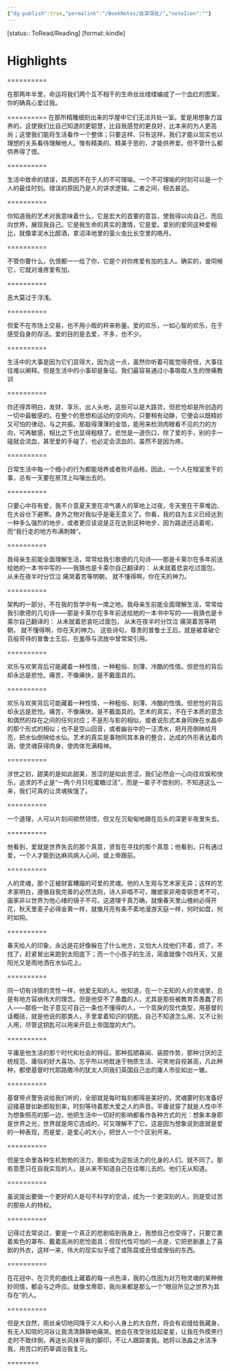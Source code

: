 ```yaml
---
{"dg-publish":true,"permalink":"/BookNotes/自深深处/","noteIcon":""}
---
```


[status:: ToRead/Reading]
[format::kindle]

# Highlights

==========

在那两年半里，命运将我们两个互不相干的生命丝丝缕缕编成了一个血红的图案，你的确真心爱过我。

==========
在那所精雕细刻出来的华屋中它们无法共处一室。爱是用想象力滋养的，这使我们比自己知道的更聪慧，比自我感觉的更良好，比本来的为人更高尚；这使我们能将生活看作一个整体；只要这样、只有这样，我们才能以现实也以理想的关系看待理解他人。惟有精美的、精美于思的，才能供养爱。但不管什么都供养得了恨。

==========

生活中致命的错误，其原因不在于人的不可理喻。一个不可理喻的时刻可以是一个人的最佳时刻。错误的原因乃是人的讲求逻辑。二者之间，相去甚远。

==========

你知道我的艺术对我意味着什么，它是宏大的首要的意旨，使我得以向自己，而后向世界，展现我自己。它是我生命的真实的激情，它是爱。拿别的爱同这种爱相比，就像拿泥水比醇酒，拿沼泽地里的萤火虫比长空里的皓月。

==========


不管你要什么，仇恨都一一给了你，它是个对你疼爱有加的主人。确实的，谁伺候它，它就对谁疼爱有加。

==========


恶大莫过于浮浅。

==========


但爱不在市场上交易，也不用小贩的秤来称量。爱的欢乐，一如心智的欢乐，在于感受自身的存活。爱的目的是去爱，不多，也不少。

==========

生活中的大事是因为它们显得大，因为这一点，虽然你听着可能觉得奇怪，大事往往难以阐释。但是生活中的小事却是象征。我们最容易通过小事吸取人生的惨痛教训

==========

你还得弄明白，发财、享乐、出人头地，这些可以是大路货，但悲怆却是所创造的一切中最敏感的。在整个的思想和运动的空间内，只要稍有动静，它便会以既精妙又可怕的律动，与之共振。那敲得薄薄的金箔，能用来检测肉眼看不见的力的方向，可再敏感，相比之下也显得粗糙了。悲怆是一道伤口，除了爱的手，别的手一碰就会流血，甚至爱的手碰了，也必定会流血的，虽然不是因为疼。

==========


日常生活中每一个细小的行为都能培养或者败坏品格，因此，一个人在暗室里干的事，总有一天要在房顶上叫嚷出去的。

==========


只要心中存有爱，我不介意夏天里在凉气袭人的草地上过夜，冬天里在干草堆边、在大谷仓下避寒。身外之物对我似乎是毫无意义了。你看，我的自为主义已经达到一种多么强烈的地步，或者更应该说是正在达到这种地步，因为路途还远着呢，而“我行走的地方布满荆棘”。

==========

我母亲生前能全面理解生活，常常给我引歌德的几句诗——那是卡莱尔在多年前送给她的一本书中写的——我猜也是卡莱尔自己翻译的： 从未就着悲哀吃过面包， 从未在夜半时分饮泣 痛哭着苦等明朝， 就不懂得啊，你在天的神力。

==========

架构的一部分，不在我的哲学中有一席之地。我母亲生前能全面理解生活，常常给我引歌德的几句诗——那是卡莱尔在多年前送给她的一本书中写的——我猜也是卡莱尔自己翻译的： 从未就着悲哀吃过面包， 从未在夜半时分饮泣 痛哭着苦等明朝， 就不懂得啊，你在天的神力。 这些诗句，尊贵的普鲁士王后，就是被拿破仑百般苛待的普鲁士王后，在羞辱与流放中曾常常引用。

==========

欢乐与欢笑背后可能藏着一种性情，一种粗俗、刻薄、冷酷的性情。但悲怆的背后却永远是悲怆。痛苦，不像痛快，是不戴面具的。

==========

欢乐与欢笑背后可能藏着一种性情，一种粗俗、刻薄、冷酷的性情。但悲怆的背后却永远是悲怆。痛苦，不像痛快，是不戴面具的。艺术的真实，不在于本质的意念和偶然的存在之间的任何对应；不是形与影的相似，或者说形式本身同映在水晶中的那个形式的相似；也不是空山回音，或者幽谷中的一汪清水，把月亮倒映给月亮，把水仙倒映给水仙。艺术的真实是事物同其本身的整合，达成的外形表达着内涵，使灵魂获得肉身，使肉体充满精神。

==========


涉世之初，甜美的是如此甜美，苦涩的是如此苦涩，我们必然会一心向往欢娱和快乐，追求的不止是“一两个月只吃蜜糖过活”，而是一辈子不尝别的，不知道这么一来，我们可真的让灵魂挨饿了。

==========


一个道理，人可以片刻间顿然领悟，但又在沉甸甸地跟在后头的深更半夜里失去。

==========

他看到，爱就是世界失去的那个真意，贤哲在寻找的那个真意；他看到，只有通过爱，一个人才能到达麻风病人心间，或上帝跟前。

==========

人的灵魂，那个正被财富糟蹋的可爱的灵魂。他的人生观与艺术家无异；这样的艺术家明白，遵循自我完善的必然法则，诗人非唱不可，雕塑家非用青铜思考不可，画家非以世界为他心绪的镜子不可。这道理千真万确，就像春天里山楂树必得开花，秋天里麦子必得金黄一样，就像月亮有条不紊地漫游天庭一样，何时如盘，何时如钩。

==========


春天给人的印象，永远是花好像躲在了什么地方，又怕大人找他们不着，烦了，不找了，赶紧冒出来跑到太阳底下；而一个小孩子的生活，简直就像个四月天，又是阳光又是雨地洒在水仙花上。


==========

同一切有诗情的灵性一样，他爱无知的人。他知道，在一个无知的人的灵魂里，总是有地方容纳伟大的理念。但是他受不了愚蠢的人，尤其是那些被教育弄愚蠢了的人——那些一肚子意见可自己一条也不懂得的人，一个乖戾的现代类型，用基督的话概括，就是他说的那类人，手里拿着知识的钥匙，自己不知道怎么用，又不让别人用，尽管这钥匙可以用来开启上帝国度的大门。

==========

平庸是他生活的那个时代和社会的特征。那种孤陋寡闻、装腔作势，那种讨厌的正统规范、庸俗的好大喜功、忘乎所以地耽迷于物质生活、可笑地自视甚高，凡此种种，都使基督时代耶路撒冷的犹太人同我们英国自己出的庸人市侩如出一辙。

==========


基督带点警告说给我们听的，全部就是每时每刻都得是美好的，灵魂要时刻准备好迎接基督如新郎般到来，时刻等待着那大爱之人的声音。平庸说穿了就是人性中不为想象照亮的那一边，他把生活中一切好的影响都看作各种方式的光：想象本身即是世界之光，世界就是用它造成的，可又理解不了它。这是因为想象说到底就是爱的一种表现，而是爱，是爱心的大小，把世人一个个区别开来。

==========

但是生命里各种生机勃勃的活力，那些成为这些活力的化身的人们，就不同了。那些意愿只在自我实现的人，是从来不知道自己在往哪儿去的。他们无从知道。

==========


虽说提出要做一个更好的人是句不科学的空话，成为一个更深刻的人，则是受过苦的那些人的特权。

==========
 

记得过去常说过，要是一个真正的悲剧临到我身上，我想自己也受得了，只要它裹着紫色的罩布、戴着高尚的悲怆面具；但现代性可怕的一点是，它把悲剧裹上了喜剧的外衣，这样一来，伟大的现实似乎成了或陈腐或丑怪或俚俗的东西。

==========

在花冠中、在贝壳的曲线上藏着的每一点色泽，我的心性因为对万物灵魂的某种微妙同情，都会与之呼应。就像戈蒂耶，我向来都是那么一个“眼目所见之世界为其存在”的人。

==========


但是大自然，雨丝亲切地同降于义人和小人身上的大自然，将会有岩缝给我藏身，有无人知晓的河谷让我清清静静地痛哭。她会在夜空张挂起星星，让我在外摸黑行走时不致绊倒，再送长风抹平我的脚印，不让人跟踪害我。她将以浩淼之水洁净我，用苦口的药草调治我复元。

========
